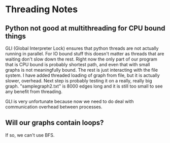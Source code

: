 # Threading Notes

## Python not good at multithreading for CPU bound things
GLI (Global Interpreter Lock) ensures that python threads are not actually running in parallel. For IO bound stuff this doesn't matter as threads that are waiting don't slow down the rest. 
Right now the only part of our program that is CPU bound is probably shortest path, and even that with small graphs is not meaningfully bound. The rest is just interacting with the file system.
I have added threaded loading of graph from file, but it is actually slower, overhead. Next step is probably testing it on a really, really big graph.
"samplegraph2.txt" is 8000 edges long and it is still too small to see any benefit from threading.

GLI is very unfortunate because now we need to do deal with communication overhead between processes.

## Will our graphs contain loops?
If so, we can't use BFS.


